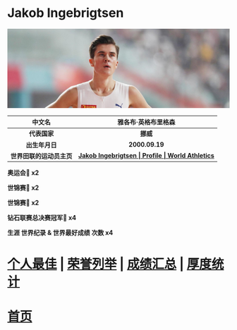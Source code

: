 # Jakob Ingebrigtsen

![Jakob-Ingebrigtsen](./Picture.jpg)

|          中文名          |                     雅各布·英格布里格森                      |
| :----------------------: | :----------------------------------------------------------: |
|       **代表国家**       |                           **挪威**                           |
|      **出生年月日**      |                        **2000.09.19**                        |
| **世界田联的运动员主页** | **[Jakob Ingebrigtsen \| Profile \| World Athletics](https://worldathletics.org/athletes/norway/jakob-ingebrigtsen-14653717)** |

**奥运会🥇 x2**

**世锦赛🥇 x2**

**世锦赛🥈 x2**

**钻石联赛总决赛冠军💎 x4**

**生涯 世界纪录 & 世界最好成绩 次数 x4**

# [个人最佳](./Personal-Best.md) | [荣誉列举](./Honors.md) | [成绩汇总](./Results.md) | [厚度统计](./Stats.md)

# [首页](../../../../README.md)
